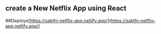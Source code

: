 ## create a New Netflix App using React



##Deploye[https://sakthi-netflix-app.netlify.app/](https://sakthi-netflix-app.netlify.app/)